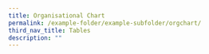 ```yaml
---
title: Organisational Chart
permalink: /example-folder/example-subfolder/orgchart/
third_nav_title: Tables
description: ""
---
```




